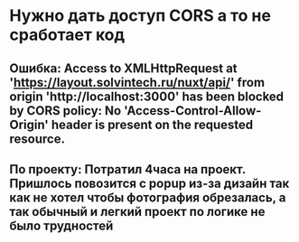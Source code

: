 # Нужно дать доступ CORS а то не сработает код
## Ошибка: Access to XMLHttpRequest at 'https://layout.solvintech.ru/nuxt/api/' from origin 'http://localhost:3000' has been blocked by CORS policy: No 'Access-Control-Allow-Origin' header is present on the requested resource.
## По проекту: Потратил 4часа на проект. Пришлось повозится с popup из-за дизайн так как не хотел чтобы фотография обрезалась, а так обычный и легкий проект по логике не было трудностей


